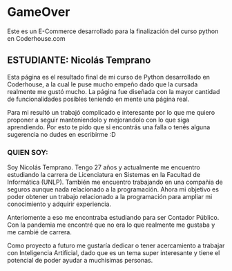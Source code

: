 # GameOver
Este es un E-Commerce desarrollado para la finalización del curso python en Coderhouse.com 

## ESTUDIANTE: Nicolás Temprano

Esta página es el resultado final de mi curso de Python desarrollado en Coderhouse, a la cual le puse mucho empeño dado que la cursada realmente me gustó mucho.
La página fue diseñada con la mayor cantidad de funcionalidades posibles teniendo en mente una página real. 


Para mi resultó un trabajó complicado e interesante por lo que me quiero proponer a seguir manteniendolo y mejorandolo con lo que siga aprendiendo. 
Por esto te pido que si encontrás una falla o tenés alguna sugerencia no dudes en escribirme :D 


### QUIEN SOY:

Soy Nicolás Temprano. Tengo 27 años y actualmente me encuentro estudiando la carrera de Licenciatura en Sistemas en la Facultad de Informática (UNLP).
También me encuentro trabajando en una compañia de seguros aunque nada relacionado a la programación. 
Ahora mi objetivo es poder obtener un trabajo relacionado a la programación para ampliar mi conocimiento y adquirir experiencia.

Anteriomente a eso me encontraba estudiando para ser Contador Público. Con la pandemia me encontré que no era lo que realmente me gustaba y me cambié de carrera.

Como proyecto a futuro me gustaría dedicar o tener acercamiento a trabajar con Inteligencia Artificial, dado que es un tema super interesante y tiene el potencial de poder ayudar a muchisimas personas.
